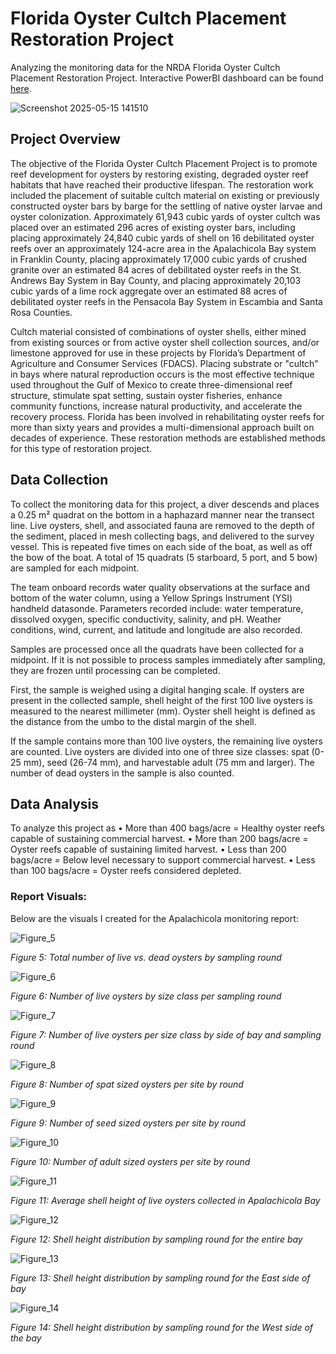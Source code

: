 # Florida Oyster Cultch Placement Restoration Project
Analyzing the monitoring data for the NRDA Florida Oyster Cultch Placement Restoration Project. Interactive PowerBI dashboard can be found [here](https://app.powerbi.com/view?r=eyJrIjoiODhhZGQxZmYtYjYzYy00MTQ0LWI3M2EtZmE3NzdlODdlOGE3IiwidCI6ImI2MjAxOTYwLTQ1YmEtNGI3OC1iMDgwLWYxYzQzM2ZmNmUzNiIsImMiOjZ9).

![Screenshot 2025-05-15 141510](https://github.com/user-attachments/assets/fc778dc5-0492-43ee-a7d9-2d50f60f37f8)

## Project Overview
The objective of the Florida Oyster Cultch Placement Project is to promote reef development for oysters by restoring existing, degraded oyster reef habitats that have reached their productive lifespan. The restoration work included the placement of suitable cultch material on existing or previously constructed oyster bars by barge for the settling of native oyster larvae and oyster colonization. Approximately 61,943 cubic yards of oyster cultch was placed over an estimated 296 acres of existing oyster bars, including placing approximately 24,840 cubic yards of shell on 16 debilitated oyster reefs over an approximately 124-acre area in the Apalachicola Bay system in Franklin County, placing approximately 17,000 cubic yards of crushed granite over an estimated 84 acres of debilitated oyster reefs in the St. Andrews Bay System in Bay County, and placing approximately 20,103 cubic yards of a lime rock aggregate over an estimated 88 acres of debilitated oyster reefs in the Pensacola Bay System in Escambia and Santa Rosa Counties.

Cultch material consisted of combinations of oyster shells, either mined from existing sources or from active oyster shell collection sources, and/or limestone approved for use in these projects by Florida’s Department of Agriculture and Consumer Services (FDACS). Placing substrate or "cultch" in bays where natural reproduction occurs is the most effective technique used throughout the Gulf of Mexico to create three-dimensional reef structure, stimulate spat setting, sustain oyster fisheries, enhance community functions, increase natural productivity, and accelerate the recovery process. Florida has been involved in rehabilitating oyster reefs for more than sixty years and provides a multi-dimensional approach built on decades of experience. These restoration methods are established methods for this type of restoration project.

## Data Collection
To collect the monitoring data for this project, a diver descends and places a 0.25 m² quadrat on the bottom in a haphazard manner near the transect line. Live oysters, shell, and associated fauna are removed to the depth of the sediment, placed in mesh collecting bags, and delivered to the survey vessel. This is repeated five times on each side of the boat, as well as off the bow of the boat. A total of 15 quadrats (5 starboard, 5 port, and 5 bow) are sampled for each midpoint. 

The team onboard records water quality observations at the surface and bottom of the water column, using a Yellow Springs Instrument (YSI) handheld datasonde. Parameters recorded include: water temperature, dissolved oxygen, specific conductivity, salinity, and pH. Weather conditions, wind, current, and latitude and longitude are also recorded.

Samples are processed once all the quadrats have been collected for a midpoint. If it is not possible to process samples immediately after sampling, they are frozen until processing can be completed. 

First, the sample is weighed using a digital hanging scale. If oysters are present in the collected sample, shell height of the first 100 live oysters is measured to the nearest millimeter (mm). Oyster shell height is defined as the distance from the umbo to the distal margin of the shell.

If the sample contains more than 100 live oysters, the remaining live oysters are counted. Live oysters are divided into one of three size classes: spat (0-25 mm), seed (26-74 mm), and harvestable adult (75 mm and larger). The number of dead oysters in the sample is also counted.

## Data Analysis
To analyze this project as 
•	More than 400 bags/acre = Healthy oyster reefs capable of sustaining commercial harvest.
•	More than 200 bags/acre = Oyster reefs capable of sustaining limited harvest.
•	Less than 200 bags/acre = Below level necessary to support commercial harvest.
•	Less than 100 bags/acre = Oyster reefs considered depleted.

### Report Visuals:
Below are the visuals I created for the Apalachicola monitoring report:

![Figure_5](https://github.com/user-attachments/assets/a071e544-775b-4043-aa07-a066c822a21b) 

_Figure 5: Total number of live vs. dead oysters by sampling round_


![Figure_6](https://github.com/user-attachments/assets/01118f7f-26d6-4c90-92e2-24d7d59ddab3)

_Figure 6: Number of live oysters by size class per sampling round_


![Figure_7](https://github.com/user-attachments/assets/7aae9ae3-6afb-41c6-894a-87a174350a2c)

_Figure 7: Number of live oysters per size class by side of bay and sampling round_ 


![Figure_8](https://github.com/user-attachments/assets/46c14d2a-c8a2-43b7-b5d9-6a5054c9aa7a)

_Figure 8: Number of spat sized oysters per site by round_


![Figure_9](https://github.com/user-attachments/assets/6c478869-6a4e-437f-9716-72bd5ed7dbf3)

_Figure 9: Number of seed sized oysters per site by round_


![Figure_10](https://github.com/user-attachments/assets/837007eb-0296-44e4-80d5-08f4da735bb8)

_Figure 10: Number of adult sized oysters per site by round_


![Figure_11](https://github.com/user-attachments/assets/d00fc7f7-9af7-469c-aed5-91bb6b5b2d11)

_Figure 11: Average shell height of live oysters collected in Apalachicola Bay_


![Figure_12](https://github.com/user-attachments/assets/0523bf8c-c3a9-4fb0-a722-a2382546a3d0)

_Figure 12: Shell height distribution by sampling round for the entire bay_


![Figure_13](https://github.com/user-attachments/assets/41d98d6f-a461-4752-b71f-4cc2ba05c9c0)

_Figure 13: Shell height distribution by sampling round for the East side of bay_


![Figure_14](https://github.com/user-attachments/assets/5a89ec11-8ea6-4c14-9b32-12af44fbf3ec)

_Figure 14: Shell height distribution by sampling round for the West side of the bay_

